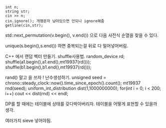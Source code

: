```
int n;
string str;
cin >> n;
cin.ignore(); 개행문자 남아있으면 안되니 ignore해줌
getline(cin,str);
```

std::next_permutation(v.begin(), v.end()) 으로 다음 사전식 순열을 찾을 수 있다.

unique(s.begin(),s.end()) 하면 중복되는걸 뒤로 다 밀어넣어버림.

C++ 에서 랜덤 벡터 만들기. shuffle사용법.
random_device rd; 
shuffle(a1.begin(),a1.end(),mt19937(rd()));
shuffle(b1.begin(),b1.end(),mt19937(rd()));

rand() 말고 <random> 을 쓰자 ! 난수생성하기.
    unsigned seed = chrono::steady_clock::now().time_since_epoch().count();
    mt19937 rnd(seed);
    uniform_int_distribution<ll> dist(1,1000000000);
    for(int i = 0; i < 200; i++) cout << dist(rnd) << endl;


DP를 할 때에는 테이블에 상태를 갖다박아버리자. 테이블을 어떻게 표현할 수 있을까 생각.


여러가지 sieve 넣어야됨.